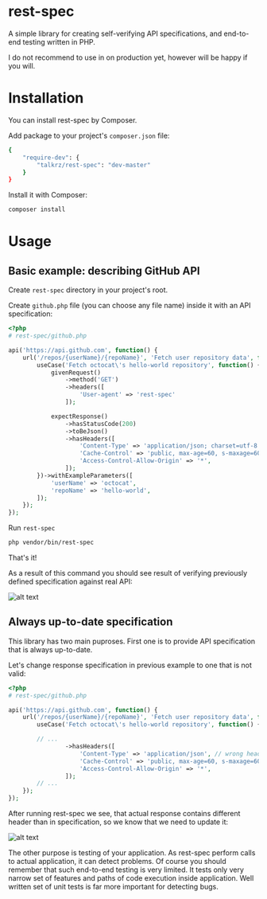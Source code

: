 # rest-spec

A simple library for creating self-verifying API specifications, and end-to-end testing written in PHP.

I do not recommend to use in on production yet, however will be happy if you will.

# Installation

You can install rest-spec by Composer.

Add package to your project's `composer.json` file:

```bash
{
    "require-dev": {
        "talkrz/rest-spec": "dev-master"
    }
}
```

Install it with Composer:
```bash
composer install
```

# Usage

## Basic example: describing GitHub API

Create `rest-spec` directory in your project's root.

Create `github.php` file (you can choose any file name) inside it with an API specification:

```php
<?php
# rest-spec/github.php

api('https://api.github.com', function() {
    url('/repos/{userName}/{repoName}', 'Fetch user repository data', function() {
        useCase('Fetch octocat\'s hello-world repository', function() {
            givenRequest()
                ->method('GET')
                ->headers([
                    'User-agent' => 'rest-spec'
                ]);

            expectResponse()
                ->hasStatusCode(200)
                ->toBeJson()
                ->hasHeaders([
                    'Content-Type' => 'application/json; charset=utf-8',
                    'Cache-Control' => 'public, max-age=60, s-maxage=60',
                    'Access-Control-Allow-Origin' => '*',
                ]);
        })->withExampleParameters([
            'userName' => 'octocat',
            'repoName' => 'hello-world',
        ]);
    });
});

```

Run `rest-spec`
```bash
php vendor/bin/rest-spec
```

That's it!

As a result of this command you should see result of verifying previously defined specification against real API:

![alt text](https://dl.dropboxusercontent.com/u/8147893/rest-spec.png "rest-spec example result")

## Always up-to-date specification

This library has two main puproses. First one is to provide API specification that is always up-to-date.

Let's change response specification in previous example to one that is not valid:
```php
<?php
# rest-spec/github.php

api('https://api.github.com', function() {
    url('/repos/{userName}/{repoName}', 'Fetch user repository data', function() {
        useCase('Fetch octocat\'s hello-world repository', function() {

        // ...
                ->hasHeaders([
                    'Content-Type' => 'application/json', // wrong header!
                    'Cache-Control' => 'public, max-age=60, s-maxage=60',
                    'Access-Control-Allow-Origin' => '*',
                ]);
        // ...
    });
});

```

After running rest-spec we see, that actual response contains different header than in specification, so we know that we need to update it:

![alt text](https://dl.dropboxusercontent.com/u/8147893/rest-spec-invalid.png "rest-spec example result")


The other purpose is testing of your application. As rest-spec perform calls to actual application, it can detect problems.
Of course you should remember that such end-to-end testing is very limited.  It tests only very narrow set of features and paths of code execution inside application. Well written set of unit tests is far more important for detecting bugs.
